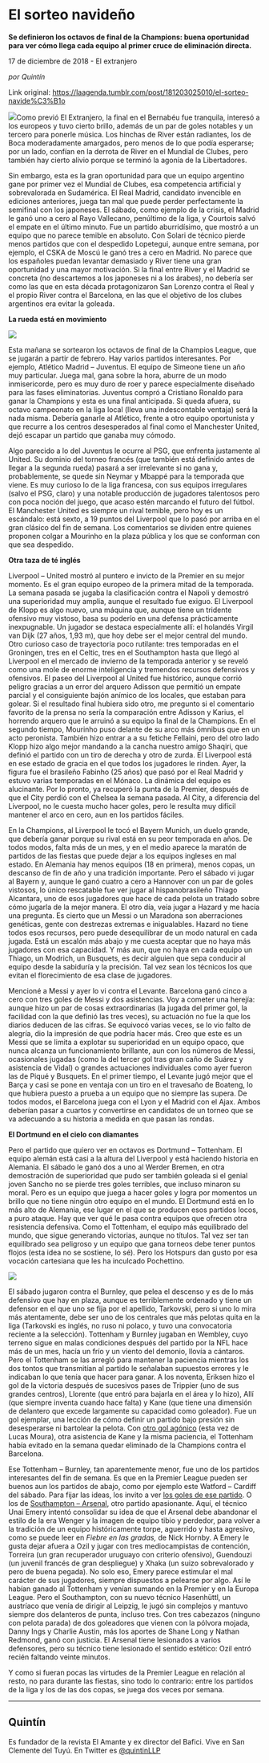 # El sorteo navideño

**Se definieron los octavos de final de la Champions: buena oportunidad para ver cómo llega cada equipo al primer cruce de eliminación directa.**

17 de diciembre de 2018 - El extranjero

_por Quintín_

Link original: https://laagenda.tumblr.com/post/181203025010/el-sorteo-navide%C3%B1o

![](https://64.media.tumblr.com/815db36b0c38e825ffded22ce77130ab/tumblr_inline_pjwjadBaF01t6q87u_500.jpg)Como previó El Extranjero, la final en
el Bernabéu fue tranquila, interesó a los europeos y tuvo cierto
brillo, además de un par de goles notables y un tercero para ponerle
música. Los hinchas de River están radiantes, los de Boca
moderadamente amargados, pero menos de lo que podía esperarse; por
un lado, confían en la derrota de River en el Mundial de Clubes, pero también hay cierto alivio porque se terminó la agonía de la
Libertadores. 


Sin embargo, esta es la gran
oportunidad para que un equipo argentino gane por primer vez el
Mundial de Clubes, esa competencia artificial y sobrevalorada en
Sudamérica. El Real Madrid, candidato invencible en ediciones
anteriores, juega tan mal que puede perder perfectamente la semifinal
con los japoneses. El sábado, como ejemplo de la crisis, el Madrid
le ganó uno a cero al Rayo Vallecano, penúltimo de la liga, y
Courtois salvó el empate en el último minuto. Fue un partido
aburridísimo, que mostró a un equipo que no parece temible en
absoluto. Con Solari de técnico pierde menos partidos que con el
despedido Lopetegui, aunque entre semana, por ejemplo, el CSKA de
Moscú le ganó tres a cero en Madrid. No parece que los españoles
puedan levantar demasiado y River tiene una gran oportunidad y una
mayor motivación. Si la final entre River y el Madrid se concreta
(no descartemos a los japoneses ni a los árabes), no debería ser
como las que en esta década protagonizaron San Lorenzo contra el
Real y el propio River contra el Barcelona, en las que el objetivo de
los clubes argentinos era evitar la goleada.  


**La rueda está en movimiento**  


![](https://64.media.tumblr.com/9448eb5a239f3ce9943547162a31c120/tumblr_inline_pjwbvrhFSt1t6q87u_500.jpg)


Esta mañana se sortearon los octavos de
final de la Champios League, que se jugarán a partir de febrero. Hay
varios partidos interesantes. Por ejemplo, Atlético Madrid –
Juventus. El equipo de Simeone tiene un año muy particular. Juega
mal, gana sobre la hora, aburre de un modo inmisericorde, pero es muy
duro de roer y parece especialmente diseñado para las fases eliminatorias. Juventus compró a Cristiano Ronaldo para ganar la Champions y esta es una final anticipada. Si queda afuera, su octavo
campeonato en la liga local (lleva una indescontable ventaja) será
la nada misma. Debería ganarle al Atlético, frente a otro equipo
oportunista y que recurre a los centros desesperados al final como el
Manchester United, dejó escapar un partido que ganaba muy cómodo.  


Algo parecido a lo del Juventus le ocurre
al PSG, que enfrenta justamente al United. Su dominio del torneo
francés (que también está definido antes de llegar a la segunda
rueda) pasará a ser irrelevante si no gana y, probablemente, se
quede sin Neymar y Mbappé para la temporada que viene. Es muy
curioso lo de la liga francesa, con sus equipos irregulares (salvo el
PSG, claro) y una notable producción de jugadores talentosos pero
con poca noción del juego, que acaso estén marcando el futuro del
fútbol. El Manchester United es siempre un rival temible, pero hoy
es un escándalo: está sexto, a 19 puntos del Liverpool que lo pasó
por arriba en el gran clásico del fin de semana. Los comentarios se
dividen entre quienes proponen colgar a Mourinho en la plaza pública
y los que se conforman con que sea despedido.

**Otra taza de té inglés**


Liverpool – United mostró al puntero e
invicto de la Premier en su mejor momento. Es el gran equipo europeo
de la primera mitad de la temporada. La semana pasada se jugaba la
clasificación contra el Napoli y demostró una superioridad muy
amplia, aunque el resultado fue exiguo. El Liverpool de Klopp es algo
nuevo, una máquina que, aunque tiene un tridente ofensivo muy
vistoso, basa su poderío en una defensa prácticamente inexpugnable.
Un jugador se destaca especialmente allí: el holandés Virgil van
Dijk (27 años, 1,93 m), que hoy debe ser el mejor central del mundo.
Otro curioso caso de trayectoria poco rutilante: tres temporadas en
el Groningen, tres en el Celtic, tres en el Southampton hasta que
llegó al Liverpool en el mercado de invierno de la temporada
anterior y se reveló como una mole de enorme inteligencia y
tremendos recursos defensivos y ofensivos. El paseo del Liverpool al
United fue histórico, aunque corrió peligro gracias a un error del
arquero Adisson que permitió un empate parcial y el consiguiente
bajón anímico de los locales, que estaban para golear. Si el
resultado final hubiera sido otro, me pregunto si el comentario
favorito de la prensa no sería la comparación entre Adisson y
Karius, el horrendo arquero que le arruinó a su equipo la final de
la Champions. En el segundo tiempo, Mourinho puso delante de su arco
más ómnibus que en un acto peronista. También hizo entrar a a su
fetiche Fellaini, pero del otro lado Klopp hizo algo mejor mandando a
la cancha nuestro amigo Shaqiri, que definió el partido con un tiro
de derecha y otro de zurda. El Liverpool está en ese estado de
gracia en el que todos los jugadores le rinden. Ayer, la figura fue
el brasileño Fabinho (25 años) que pasó por el Real Madrid y
estuvo varias temporadas en el Mónaco. La dinámica del equipo es
alucinante. Por lo pronto, ya recuperó la punta de la Premier,
después de que el City perdió con el Chelsea la semana pasada. Al
City, a diferencia del Liverpool, no le cuesta mucho hacer goles,
pero le resulta muy difícil mantener el arco en cero, aun en los
partidos fáciles. 


En la Champions, al Liverpool le tocó el
Bayern Munich, un duelo grande, que debería ganar porque su rival
está en su peor temporada en años. De todos modos, falta más de un
mes, y en el medio aparece la maratón de partidos de las fiestas que
puede dejar a los equipos ingleses en mal estado. En Alemania hay
menos equipos (18 en primera), menos copas, un descanso de fin de año
y una tradición importante. Pero el sábado vi jugar al Bayern y,
aunque le ganó cuatro a cero a Hannover con un par de goles
vistosos, lo único rescatable fue ver jugar al hispanobrasileño
Thiago Alcantara, uno de esos jugadores que hace de cada pelota un
tratado sobre cómo jugarla de la mejor manera. El otro día, veía
jugar a Hazard y me hacía una pregunta. Es cierto que un Messi o un
Maradona son aberraciones genéticas, gente con destrezas extremas e
inigualables. Hazard no tiene todos esos recursos, pero puede
desequilibrar de un modo natural en cada jugada. Está un escalón
más abajo y me cuesta aceptar que no haya más jugadores con esa
capacidad. Y más aun, que no haya en cada equipo un Thiago, un
Modrich, un Busquets, es decir alguien que sepa conducir al equipo
desde la sabiduría y la precisión. Tal vez sean los técnicos los
que evitan el florecimiento de esa clase de jugadores.  


Mencioné a Messi y ayer lo vi contra el
Levante. Barcelona ganó cinco a cero con tres goles de Messi y dos
asistencias. Voy a cometer una herejía: aunque hizo un par de cosas
extraordinarias (la jugada del primer gol, la facilidad con la que
definió las tres veces), su actuación no fue la que los diarios
deducen de las cifras. Se equivocó varias veces, se lo vio falto de
alegría, dio la impresión de que podría hacer más. Creo que este
es un Messi que se limita a explotar su superioridad en un equipo
opaco, que nunca alcanza un funcionamiento brillante, aun con los
números de Messi, ocasionales jugadas (como la del tercer gol tras
gran caño de Suárez y asistencia de Vidal) o grandes actuaciones
individuales como ayer fueron las de Piqué y Busquets. En el primer
tiempo, el Levante jugó mejor que el Barça y casi se pone en ventaja
con un tiro en el travesaño de Boateng, lo que hubiera puesto a
prueba a un equipo que no siempre las supera. De todos modos, el
Barcelona juega con el Lyon y el Madrid con el Ajax. Ambos deberían
pasar a cuartos y convertirse en candidatos de un torneo que se va
adecuando a su historia a medida en que pasan las rondas.  


**El Dortmund en el cielo con diamantes**

Pero el partido que quiero ver en octavos
es Dortmund – Tottenham. El equipo alemán está casi a la altura
del Liverpool y está haciendo historia en Alemania. El sábado le
ganó dos a uno al Werder Bremen, en otra demostración de
superioridad que pudo ser también goleada si el genial joven Sancho
no se pierde tres goles terribles, que incluso minaron su moral. Pero
es un equipo que juega a hacer goles y logra por momentos un brillo
que no tiene ningún otro equipo en el mundo. El Dortmund está en lo
más alto de Alemania, ese lugar en el que se producen esos partidos
locos, a puro ataque. Hay que ver qué le pasa contra equipos que
ofrecen otra resistencia defensiva. Como el Tottenham, el equipo más
equilibrado del mundo, que sigue generando victorias, aunque no
títulos. Tal vez ser tan equilibrado sea peligroso y un equipo que
gana torneos debe tener puntos flojos (esta idea no se sostiene, lo
sé). Pero los Hotspurs dan gusto por esa vocación cartesiana que
les ha inculcado Pochettino. 

![](https://64.media.tumblr.com/5655fe00a891c8c3299eea00e226a285/tumblr_inline_pjwbvrIH2A1t6q87u_500.jpg)


El sábado jugaron contra el Burnley,
que pelea el descenso y es de lo más defensivo que hay en plaza,
aunque es terriblemente ordenado y tiene un defensor en el que uno se
fija por el apellido, Tarkovski, pero si uno lo mira más
atentamente, debe ser uno de los centrales que más pelotas quita en
la liga (Tarkovski es inglés, no ruso ni polaco, y tuvo una
convocatoria reciente a la selección). Tottenham y Burnley jugaban
en Wembley, cuyo terreno sigue en malas condiciones después del
partido por la NFL hace más de un mes, hacía un frío y un viento
del demonio, llovía a cántaros. Pero el Tottenham se las arregló
para mantener la paciencia mientras los dos tontos que transmitían
al partido le señalaban supuestos errores y le indicaban lo que
tenía que hacer para ganar. A los noventa, Eriksen hizo el gol de la
victoria después de sucesivos pases de Trippier (uno de sus grandes
centros), Llorente (que entró para bajarla en el área y lo hizo), Allí (que siempre inventa cuando hace falta) y Kane (que tiene una
dimensión de delantero que excede largamente su capacidad como
goleador). Fue un gol ejemplar, una lección de cómo definir un
partido bajo presión sin desesperarse ni bartolear la pelota. Con
[otro
gol agónico](https://trome.pe/deportes/youtube-barcelona-vs-tottenham-vivo-gol-lucas-moura-grupo-b-champions-league-video-106484) (esta vez de Lucas Moura), otra asistencia de Kane y
la misma paciencia, el Tottenham había evitado en la semana quedar
eliminado de la Champions contra el Barcelona.  


Ese Tottenham – Burnley, tan
aparentemente menor, fue uno de los partidos interesantes del fin de
semana. Es que en la Premier League pueden ser buenos aun los
partidos de abajo, como por ejemplo este Watford – Cardiff del
sábado. Para fijar las ideas, los invito a ver [los
goles de ese partido](https://www.goalsarena.org/en/video/england-barclays-premier-league/15-12-2018-watford-3-2-cardiff-city.html). O los de [Southampton
– Arsenal](https://www.goalsarena.org/en/video/england-barclays-premier-league/16-12-2018-southampton-3-2-arsenal.html), otro partido apasionante. Aquí, el técnico Unai
Emery intentó consolidar su idea de que el Arsenal debe abandonar el
estilo de la era Wenger y la imagen de equipo tibio y perdedor, para
volver a la tradición de un equipo históricamente torpe, aguerrido
y hasta agresivo, como se puede leer en *Fiebre
en las gradas,* de Nick Hornby.
A Emery le gusta dejar afuera a Ozil y jugar con tres mediocampistas
de contención, Torreira (un gran recuperador uruguayo con criterio
ofensivo), Guendouzi (un juvenil francés de gran despliegue) y Xhaka
(un suizo sobrevalorado y pero de buena pegada). No solo eso, Emery
parece estimular el mal carácter de sus jugadores, siempre
dispuestos a pelearse por algo. Así le habían ganado al Tottenham y
venían sumando en la Premier y en la Europa League. Pero el
Southampton, con su nuevo técnico Hasenhüttl, un austríaco que
venía de dirigir al Leipzig, le jugó sin complejos y mantuvo
siempre dos delanteros de punta, incluso tres. Con tres cabezazos
(ninguno con pelota parada) de dos goleadores que vienen con la
pólvora mojada, Danny Ings y Charlie Austin, más los aportes de
Shane Long y Nathan Redmond, ganó con justicia. El Arsenal tiene
lesionados a varios defensores, pero su técnico tiene lesionado el
sentido estético: Ozil entró recién faltando veinte minutos.  


Y como si fueran pocas las virtudes de la
Premier League en relación al resto, no para durante las fiestas,
sino todo lo contrario: entre los partidos de la liga y los de las
dos copas, se juega dos veces por semana.  




---

Quintín
-------

 Es fundador de la revista El Amante y ex director del Bafici. Vive en San Clemente del Tuyú. En Twitter es [@quintinLLP](https://twitter.com/quintinLLP) 

